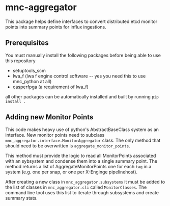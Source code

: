 # mnc-aggregator
This package helps define interfaces to convert distributed etcd monitor points
into summary points for influx ingestions.

## Prerequisites
You must manually install the following packages before being able to use this repository

- setuptools_scm
- lwa_f (lwa f engine control software -- yes you need this to use mnc_python at all)
- casperfpga (a requirement of lwa_f)

all other packages can be automatically installed and built by running `pip install .`


## Adding new Monitor Points
This code makes heavy use of python's AbstractBaseClass system as an interface. New monitor points need to subclass `mnc_aggregator.interface.MonitorAggregator` class. The only method that should need to be overwritten is `aggregate_monitor_points`.

This method must provide the logic to read all MonitorPoints associated with an sybsystem and condense them into a single summary point. The method returns a list of AggregateMonitorPoints one for each `tag` in a system (e.g. one per snap, or one per X-Enginge pipelinehost).

After creating a new class in `mnc_aggregator.subsystems` it must be added to the list of classes in `mnc_aggregator.cli` called `MonitorClasses`. The command line tool uses this list to iterate through subsystems and create summary stats.